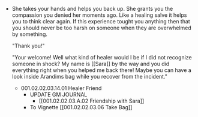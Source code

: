 - She takes your hands and helps you back up. She grants you the compassion you denied her moments ago. Like a healing salve it helps you to think clear again. If this experience tought you anything then that you should never be too harsh on someone when they are overwhelmed by something.
  
  "Thank you!" 
  
  "Your welcome! Well what kind of healer would I be if I did not recognize someone in shock? My name is [[Sara]] by the way and you did everything right when you helped me back there! Maybe you can have a look inside Arandims bag while you recover from the incident."
	- 001.02.02.03.14.01 Healer Friend
		- UPDATE GM JOURNAL
			- [[001.02.02.03.A.02 Friendship with Sara]]
		- To Vignette [[001.02.02.03.06 Take Bag]]